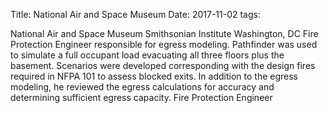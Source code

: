 Title: National Air and Space Museum
Date: 2017-11-02
tags: 

National Air and Space Museum
Smithsonian Institute
Washington, DC
Fire Protection Engineer responsible for egress modeling. Pathfinder was used to simulate a full occupant load evacuating all three floors plus the basement. Scenarios were developed corresponding with the design fires required in NFPA 101 to assess blocked exits. In addition to the egress modeling, he reviewed the egress calculations for accuracy and determining sufficient egress capacity.
Fire Protection Engineer

